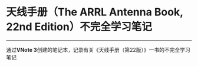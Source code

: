# 天线手册（The ARRL Antenna Book, 22nd Edition）不完全学习笔记
---
通过**VNote 3**创建的笔记本，记录有关《天线手册（第22版）》一书的不完全学习笔记
